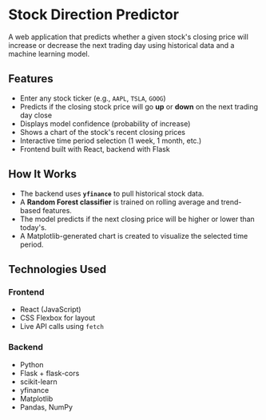# Stock Direction Predictor

A web application that predicts whether a given stock's closing price will increase or decrease the next trading day using historical data and a machine learning model.

## Features

- Enter any stock ticker (e.g., `AAPL`, `TSLA`, `GOOG`)
- Predicts if the closing stock price will go **up** or **down** on the next trading day close
- Displays model confidence (probability of increase)
- Shows a chart of the stock's recent closing prices
- Interactive time period selection (1 week, 1 month, etc.)
- Frontend built with React, backend with Flask


## How It Works

- The backend uses **`yfinance`** to pull historical stock data.
- A **Random Forest classifier** is trained on rolling average and trend-based features.
- The model predicts if the next closing price will be higher or lower than today's.
- A Matplotlib-generated chart is created to visualize the selected time period.


## Technologies Used

### Frontend
- React (JavaScript)
- CSS Flexbox for layout
- Live API calls using `fetch`

### Backend
- Python
- Flask + flask-cors
- scikit-learn
- yfinance
- Matplotlib
- Pandas, NumPy
